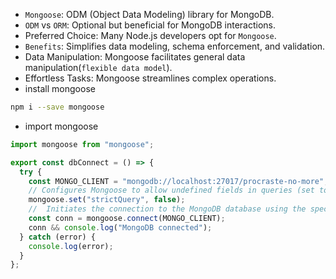 - `Mongoose`: ODM (Object Data Modeling) library for MongoDB.
- `ODM` vs `ORM`: Optional but beneficial for MongoDB interactions.
- Preferred Choice: Many Node.js developers opt for `Mongoose`.
- `Benefits`: Simplifies data modeling, schema enforcement, and validation.
- Data Manipulation: Mongoose facilitates general data manipulation(`flexible data model`).
- Effortless Tasks: Mongoose streamlines complex operations.
- install mongoose
```bash
npm i --save mongoose
```

- import mongoose
```js
import mongoose from "mongoose";

export const dbConnect = () => {
  try {
    const MONGO_CLIENT = "mongodb://localhost:27017/procraste-no-more"; // local db
    // Configures Mongoose to allow undefined fields in queries (set to false), which relaxes the strictness of queries.
    mongoose.set("strictQuery", false); 
    //  Initiates the connection to the MongoDB database using the specified connection URL.
    const conn = mongoose.connect(MONGO_CLIENT);
    conn && console.log("MongoDB connected");
  } catch (error) {
    console.log(error);
  }
};
```

